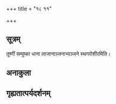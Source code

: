 +++
title = "१८ ११"

+++
## सूत्रम्
तूष्णीं सम्पुष्का धाना लाजानाञ्जनाभ्यञ्जने स्थगरोशीरमिति।
## अनाकुला

## गृह्यतात्पर्यदर्शनम्

